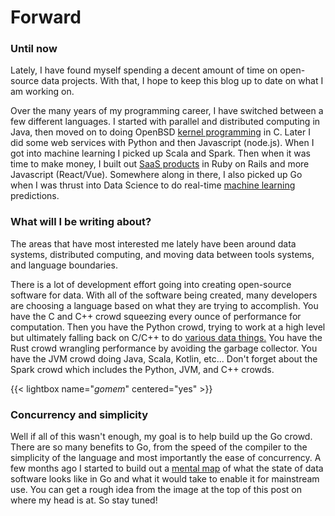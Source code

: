 # Forward


### Until now

Lately, I have found myself spending a decent amount of time on open-source data
projects. With that, I hope to keep this blog up to date on what I am working
on.

Over the many years of my programming career, I have switched between a few
different languages. I started with parallel and distributed computing in Java,
then moved on to doing OpenBSD [kernel
programming](https://www.ace-cyber.com/ace/history/) in C. Later I did some web
services with Python and then Javascript (node.js). When I got into machine
learning I picked up Scala and Spark. Then when it was time to make money, I
built out [SaaS products](https://untappd.com/business) in Ruby on Rails and
more Javascript (React/Vue). Somewhere along in there, I also picked up Go when
I was thrust into Data Science to do real-time [machine
learning](https://www.youtube.com/watch?v=HHjpbJP5nn4) predictions.

### What will I be writing about?

The areas that have most interested me lately have been around data systems,
distributed computing, and moving data between tools systems, and language
boundaries.

There is a lot of development effort going into creating open-source software
for data. With all of the software being created, many developers are choosing a
language based on what they are trying to accomplish. You have the C and C++
crowd squeezing every ounce of performance for computation. Then you have the
Python crowd, trying to work at a high level but ultimately falling back on
C/C++ to do [various data things.](https://numpy.org/) You have the Rust crowd
wrangling performance by avoiding the garbage collector. You have the JVM crowd
doing Java, Scala, Kotlin, etc... Don't forget about the Spark crowd which
includes the Python, JVM, and C++ crowds.

{{< lightbox name="*gomem*" centered="yes" >}}

### Concurrency and simplicity

Well if all of this wasn't enough, my goal is to help build up the Go crowd.
There are so many benefits to Go, from the speed of the compiler to the
simplicity of the language and most importantly the ease of concurrency. A few
months ago I started to build out a [mental map](https://mindnode.com/) of what
the state of data software looks like in Go and what it would take to enable it
for mainstream use. You can get a rough idea from the image at the top of this
post on where my head is at. So stay tuned!

